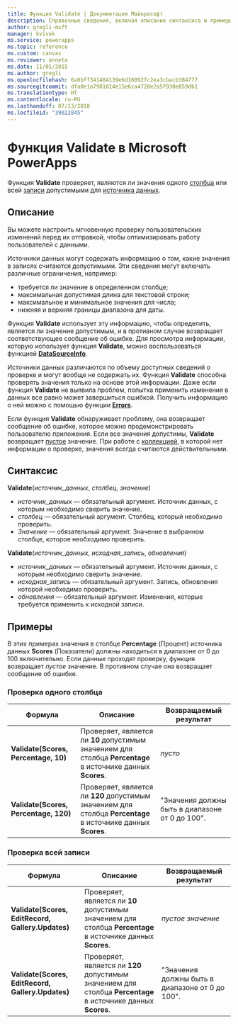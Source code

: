 ```yaml
---
title: Функция Validate | Документация Майкрософт
description: Справочные сведения, включая описание синтаксиса и примеры, относительно функции Validate в PowerApps
author: gregli-msft
manager: kvivek
ms.service: powerapps
ms.topic: reference
ms.custom: canvas
ms.reviewer: anneta
ms.date: 11/01/2015
ms.author: gregli
ms.openlocfilehash: 6a8bff341484139e6d16092fc2ea3cbacb384777
ms.sourcegitcommit: dfa0e1a7981814e15e6ca4720e2a5f930e859db1
ms.translationtype: HT
ms.contentlocale: ru-RU
ms.lasthandoff: 07/13/2018
ms.locfileid: "39022845"
---
```

# <a name="validate-function-in-powerapps"></a>Функция Validate в Microsoft PowerApps
Функция **Validate** проверяет, являются ли значения одного [столбца](../working-with-tables.md#columns) или всей [записи](../working-with-tables.md#records) допустимыми для [источника данных](../working-with-data-sources.md).  

## <a name="description"></a>Описание
Вы можете настроить мгновенную проверку пользовательских изменений перед их отправкой, чтобы оптимизировать работу пользователей с данными.

Источники данных могут содержать информацию о том, какие значения в записях считаются допустимыми. Эти сведения могут включать различные ограничения, например:

* требуется ли значение в определенном столбце;
* максимальная допустимая длина для текстовой строки;
* максимальное и минимальное значения для числа;
* нижняя и верхняя границы диапазона для даты.

Функция **Validate** использует эту информацию, чтобы определить, является ли значение допустимым, и в противном случае возвращает соответствующее сообщение об ошибке. Для просмотра информации, которую использует функция **Validate**, можно воспользоваться функцией **[DataSourceInfo](function-datasourceinfo.md)**.

Источники данных различаются по объему доступных сведений о проверке и могут вообще не содержать их. Функция **Validate** способна проверять значения только на основе этой информации. Даже если функция **Validate** не выявила проблем, попытка применить изменения в данных все равно может завершиться ошибкой. Получить информацию о ней можно с помощью функции **[Errors](function-errors.md)**.

Если функция **Validate** обнаруживает проблему, она возвращает сообщение об ошибке, которое можно продемонстрировать пользователю приложения. Если все значения допустимы, **Validate** возвращает [пустое](function-isblank-isempty.md) значение. При работе с [коллекцией](../working-with-data-sources.md#collections), в которой нет информации о проверке, значения всегда считаются действительными.

## <a name="syntax"></a>Синтаксис
**Validate**(*источник_данных*, *столбец*, *значение*)

* *источник_данных* — обязательный аргумент. Источник данных, с которым необходимо сверить значение.
* *столбец* — обязательный аргумент. Столбец, который необходимо проверить.
* *Значение* — обязательный аргумент. Значение в выбранном столбце, которое необходимо проверить.

**Validate**(*источник_данных*, *исходная_запись*, *обновления*)

* *источник_данных* — обязательный аргумент. Источник данных, с которым необходимо сверить значение.
* *исходная_запись* — обязательный аргумент.  Запись, обновления которой необходимо проверить.
* *обновления* — обязательный аргумент.  Изменения, которые требуется применить к исходной записи.

## <a name="examples"></a>Примеры
В этих примерах значения в столбце **Percentage** (Процент) источника данных **Scores** (Показатели) должны находиться в диапазоне от 0 до 100 включительно. Если данные проходят проверку, функция возвращает *пустое* значение. В противном случае она возвращает сообщение об ошибке.

### <a name="validate-with-a-single-column"></a>Проверка одного столбца

| Формула | Описание | Возвращаемый результат |
| --- | --- | --- |
| **Validate(Scores, Percentage, 10)** |Проверяет, является ли **10** допустимым значением для столбца **Percentage** в источнике данных **Scores**. |*пусто* |
| **Validate(Scores, Percentage, 120)** |Проверяет, является ли **120** допустимым значением для столбца **Percentage** в источнике данных **Scores**. |"Значения должны быть в диапазоне от 0 до 100". |

### <a name="validate-with-a-complete-record"></a>Проверка всей записи

| Формула | Описание | Возвращаемый результат |
| --- | --- | --- |
| **Validate(Scores, EditRecord, Gallery.Updates)** |Проверяет, является ли **10** допустимым значением для столбца **Percentage** в источнике данных **Scores**. |*пустое значение* |
| **Validate(Scores, EditRecord, Gallery.Updates)** |Проверяет, является ли **120** допустимым значением для столбца **Percentage** в источнике данных **Scores**. |"Значения должны быть в диапазоне от 0 до 100". |

